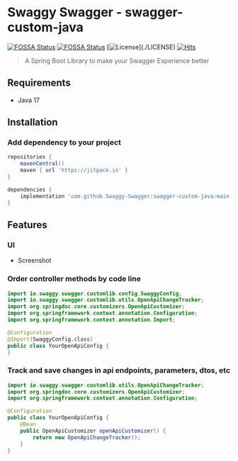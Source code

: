 # Swaggy Swagger - swagger-custom-java

[![FOSSA Status](https://app.fossa.com/api/projects/custom%2B47288%2Fgithub.com%2FSwaggy-Swagger%2Fswagger-custom-java.svg?type=shield&issueType=license)](https://app.fossa.com/projects/custom%2B47288%2Fgithub.com%2FSwaggy-Swagger%2Fswagger-custom-java?ref=badge_shield&issueType=license)
[![FOSSA Status](https://app.fossa.com/api/projects/custom%2B47288%2Fgithub.com%2FSwaggy-Swagger%2Fswagger-custom-java.svg?type=shield&issueType=security)](https://app.fossa.com/projects/custom%2B47288%2Fgithub.com%2FSwaggy-Swagger%2Fswagger-custom-java?ref=badge_shield&issueType=security)
[![License](https://img.shields.io/github/license/Swaggy-Swagger/swagger-custom-java?logo=github&color=blue")](./LICENSE)
[![Hits](https://hits.seeyoufarm.com/api/count/incr/badge.svg?url=https%3A%2F%2Fgithub.com%2FSwaggy-Swagger%2Fswagger-custom-java&count_bg=%2328DBE6&title_bg=%232D3540&icon=&icon_color=%23E7E7E7&title=hits)](https://hits.seeyoufarm.com)
> A Spring Boot Library to make your Swagger Experience better

## Requirements
- Java 17

## Installation
### Add dependency to your project
```groovy
repositories {
    mavenCentral()
    maven { url 'https://jitpack.io' }
}

dependencies {
    implementation 'com.github.Swaggy-Swagger:swagger-custom-java:main-SNAPSHOT'
}
```

## Features
### UI
- Screenshot

### Order controller methods by code line
```java
import io.swaggy.swagger.customlib.config.SwaggyConfig;
import io.swaggy.swagger.customlib.utils.OpenApiChangeTracker;
import org.springdoc.core.customizers.OpenApiCustomizer;
import org.springframework.context.annotation.Configuration;
import org.springframework.context.annotation.Import;

@Configuration
@Import(SwaggyConfig.class)
public class YourOpenApiConfig {
}
```
### Track and save changes in api endpoints, parameters, dtos, etc
```java
import io.swaggy.swagger.customlib.utils.OpenApiChangeTracker;
import org.springdoc.core.customizers.OpenApiCustomizer;
import org.springframework.context.annotation.Configuration;

@Configuration
public class YourOpenApiConfig {
    @Bean
    public OpenApiCustomizer openApiCustomizer() {
        return new OpenApiChangeTracker();
    }
}
```

